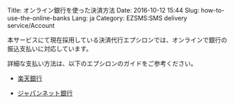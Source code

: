 Title: オンライン銀行を使った決済方法
Date: 2016-10-12 15:44
Slug: how-to-use-the-online-banks
Lang: ja
Category: EZSMS:SMS delivery service/Account

本サービスにて現在採用している決済代行エプシロンでは、オンラインで銀行の振込支払いに対応しています。

詳細な支払い方法は、以下のエプシロンのガイドをご参考ください。

* [楽天銀行](http://www.epsilon.jp/service/netbank_ebank.html)

* [ジャパンネット銀行](http://www.epsilon.jp/service/netbank_japannet.html)